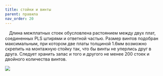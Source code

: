 ```yaml
---
title: стойки и винты
parent: правила
nav_order: 20
---
```


ㅤДлина межплатных стоек обусловлена растоянием между двух плат, соединенных PLS штирями и ответной частью. Размер винтов подобран максимальным, при котором две платы толщиной 1.6мм возможно скрепить на монтажную стойку так, что бы винты не уперлись друг в друга. Следует хранить запас и того и другого не менее 200 стоек и двойного количества винтов.

![](../img/metiz.png)

